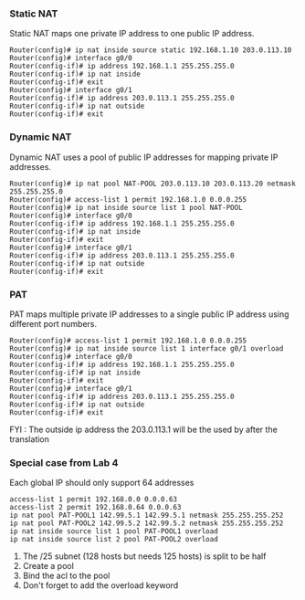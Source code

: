 ### Static NAT
Static NAT maps one private IP address to one public IP address.
```
Router(config)# ip nat inside source static 192.168.1.10 203.0.113.10
Router(config)# interface g0/0
Router(config-if)# ip address 192.168.1.1 255.255.255.0
Router(config-if)# ip nat inside
Router(config-if)# exit
Router(config)# interface g0/1
Router(config-if)# ip address 203.0.113.1 255.255.255.0
Router(config-if)# ip nat outside
Router(config-if)# exit
```

### Dynamic NAT
Dynamic NAT uses a pool of public IP addresses for mapping private IP addresses.
```
Router(config)# ip nat pool NAT-POOL 203.0.113.10 203.0.113.20 netmask 255.255.255.0
Router(config)# access-list 1 permit 192.168.1.0 0.0.0.255
Router(config)# ip nat inside source list 1 pool NAT-POOL
Router(config)# interface g0/0
Router(config-if)# ip address 192.168.1.1 255.255.255.0
Router(config-if)# ip nat inside
Router(config-if)# exit
Router(config)# interface g0/1
Router(config-if)# ip address 203.0.113.1 255.255.255.0
Router(config-if)# ip nat outside
Router(config-if)# exit
```

### PAT
PAT maps multiple private IP addresses to a single public IP address using different port numbers.
```
Router(config)# access-list 1 permit 192.168.1.0 0.0.0.255
Router(config)# ip nat inside source list 1 interface g0/1 overload
Router(config)# interface g0/0
Router(config-if)# ip address 192.168.1.1 255.255.255.0
Router(config-if)# ip nat inside
Router(config-if)# exit
Router(config)# interface g0/1
Router(config-if)# ip address 203.0.113.1 255.255.255.0
Router(config-if)# ip nat outside
Router(config-if)# exit
```
FYI : The outside ip address the 203.0.113.1 will be the used by after the translation

### Special case from Lab 4
Each global IP should only support 64 addresses
```
access-list 1 permit 192.168.0.0 0.0.0.63
access-list 2 permit 192.168.0.64 0.0.0.63
ip nat pool PAT-POOL1 142.99.5.1 142.99.5.1 netmask 255.255.255.252
ip nat pool PAT-POOL2 142.99.5.2 142.99.5.2 netmask 255.255.255.252
ip nat inside source list 1 pool PAT-POOL1 overload
ip nat inside source list 2 pool PAT-POOL2 overload
```

1. The /25 subnet (128 hosts but needs 125 hosts) is split to be half 
2. Create a pool
3. Bind the acl to the pool
4. Don't forget to add the overload keyword